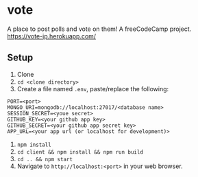 # vote
A place to post polls and vote on them! A freeCodeCamp project.
https://vote-jp.herokuapp.com/

## Setup
1. Clone
1. `cd <clone directory>`
1. Create a file named `.env`, paste/replace the following:
```
PORT=<port>
MONGO_URI=mongodb://localhost:27017/<database name>
SESSION_SECRET=<youe secret>
GITHUB_KEY=<your github app key>
GITHUB_SECRET=<your github app secret key>
APP_URL=<your app url (or localhost for development)>
```
1. `npm install`
1. `cd client && npm install && npm run build`
1. `cd .. && npm start`
1. Navigate to `http://localhost:<port>` in your web browser.
